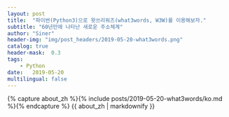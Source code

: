 ```yaml
---
layout: post
title:  "파이썬(Python3)으로 왓쓰리워즈(what3words, W3W)를 이용해보자."
subtitle: "60년만에 나타난 새로운 주소체계"
author: "Siner"
header-img: "img/post_headers/2019-05-20-what3words.png"
catalog: true
header-mask:  0.3
tags:
    - Python
date:   2019-05-20
multilingual: false
---
```

<!-- Chinese Version -->
<div class="zh post-container">
    {% capture about_zh %}{% include posts/2019-05-20-what3words/ko.md %}{% endcapture %}
    {{ about_zh | markdownify }}
</div>

